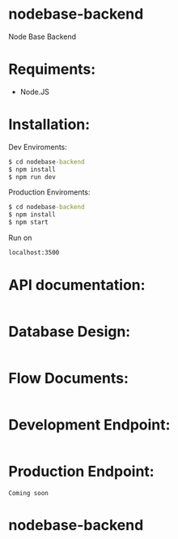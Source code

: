 # nodebase-backend

Node Base Backend

# Requiments:

- Node.JS

# Installation:

Dev Enviroments:

```cmd
$ cd nodebase-backend
$ npm install
$ npm run dev
```

Production Enviroments:

```cmd
$ cd nodebase-backend
$ npm install
$ npm start
```

Run on

```cmd
localhost:3500
```

# API documentation:

```link

```

# Database Design:

```link

```

# Flow Documents:

```link

```

# Development Endpoint:

```link

```

# Production Endpoint:

```link
Coming soon
```

# nodebase-backend
